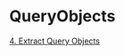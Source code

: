 # QueryObjects

[4. Extract Query Objects](http://blog.codeclimate.com/blog/2012/10/17/7-ways-to-decompose-fat-activerecord-models/)
